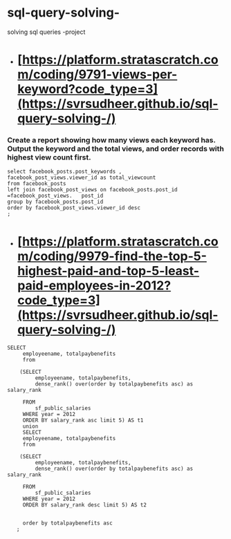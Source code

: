 # sql-query-solving-
solving sql queries -project
- # [https://platform.stratascratch.com/coding/9791-views-per-keyword?code_type=3](https://svrsudheer.github.io/sql-query-solving-/)



### Create a report showing how many views each keyword has. Output the keyword and the total views, and order records with highest view count first.

```
select facebook_posts.post_keywords ,
facebook_post_views.viewer_id as total_viewcount
from facebook_posts
left join facebook_post_views on facebook_posts.post_id =facebook_post_views.	post_id
group by facebook_posts.post_id
order by facebook_post_views.viewer_id desc
;
```
- # [https://platform.stratascratch.com/coding/9979-find-the-top-5-highest-paid-and-top-5-least-paid-employees-in-2012?code_type=3](https://svrsudheer.github.io/sql-query-solving-/)
```
SELECT 
     employeename, totalpaybenefits
     from
    
    (SELECT 
         employeename, totalpaybenefits,
         dense_rank() over(order by totalpaybenefits asc) as salary_rank
         
     FROM
         sf_public_salaries
     WHERE year = 2012
     ORDER BY salary_rank asc limit 5) AS t1
     union
     SELECT 
     employeename, totalpaybenefits
     from
    
    (SELECT 
         employeename, totalpaybenefits,
         dense_rank() over(order by totalpaybenefits asc) as salary_rank
         
     FROM
         sf_public_salaries
     WHERE year = 2012
     ORDER BY salary_rank desc limit 5) AS t2
     
     
     order by totalpaybenefits asc
   ;
```
